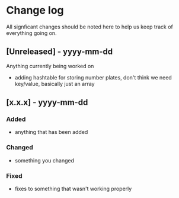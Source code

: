 # Change log

All signficant changes should be noted here to help us keep track of everything going on.

## [Unreleased] - yyyy-mm-dd

Anything currently being worked on

- adding hashtable for storing number plates, don't think we need key/value, basically just an array

## [x.x.x] - yyyy-mm-dd

### Added

- anything that has been added

### Changed

- something you changed

### Fixed

- fixes to something that wasn't working properly
